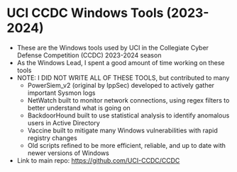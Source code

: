 # UCI CCDC Windows Tools (2023-2024)
- These are the Windows tools used by UCI in the Collegiate Cyber Defense Competition (CCDC) 2023-2024 season
- As the Windows Lead, I spent a good amount of time working on these tools
- NOTE: I DID NOT WRITE ALL OF THESE TOOLS, but contributed to many
    - PowerSiem_v2 (original by IppSec) developed to actively gather important Sysmon logs
    - NetWatch built to monitor network connections, using regex filters to better understand what is going on
    - BackdoorHound built to use statistical analysis to identify anomalous users in Active Directory
    - Vaccine built to mitigate many Windows vulnerabilities with rapid registry changes
    - Old scripts refined to be more efficient, reliable, and up to date with newer versions of Windows
- Link to main repo: https://github.com/UCI-CCDC/CCDC